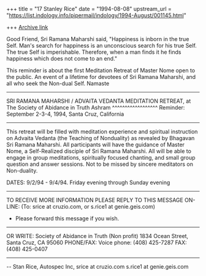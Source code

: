 +++
title = "17 Stanley Rice"
date = "1994-08-08"
upstream_url = "https://list.indology.info/pipermail/indology/1994-August/001145.html"

+++
[Archive link](https://list.indology.info/pipermail/indology/1994-August/001145.html)

Good Friend,
Sri Ramana Maharshi said, "Happiness is inborn in the true Self.
Man's search for happiness is an unconscious search for his
true Self. The true Self is imperishable. Therefore, when a
man finds it he finds happiness which does not come to an end."

This reminder is about the first Meditation Retreat of Master Nome 
open to the public. An event of a lifetime for devotees of Sri
Ramana Maharshi, and all who seek the Non-dual Self.
  Namaste

*****************************************************************

  SRI RAMANA MAHARSHI / ADVAITA VEDANTA
  MEDITATION RETREAT, at The Society of Abidance in Truth Ashram
  ^^^^^^^^^^^^^^^^^^
  Reminder:  September 2-3-4, 1994, Santa Cruz, California
******************************************************************

This retreat will be filled with meditation experience and spiritual
instruction on Advaita Vedanta (the Teaching of Nonduality) as
revealed by Bhagavan Sri Ramana Maharshi. All participants will
have the guidance of Master Nome, a Self-Realized disciple of Sri
Ramana Maharshi. All will be able to engage in group meditations,
spiritually focused chanting, and small group question and answer
sessions. Not to be missed by sincere meditators on Non-duality.

DATES: 9/2/94 - 9/4/94. Friday evening through Sunday evening

******************************************************************
TO RECEIVE MORE INFORMATION PLEASE REPLY TO THIS MESSAGE ON-LINE:
(To: srice at cruzio.com, or s.rice1 at genie.geis.com)

* Please forward this message if you wish.
******************************************************************

OR WRITE: Society of Abidance in Truth  (Non profit)
1834 Ocean Street, Santa Cruz, CA 95060
PHONE/FAX: Voice phone: (408) 425-7287   FAX: (408) 425-0407
******************************************************************


-- 
Stan Rice, Autospec Inc, srice at cruzio.com  s.rice1 at genie.geis.com








